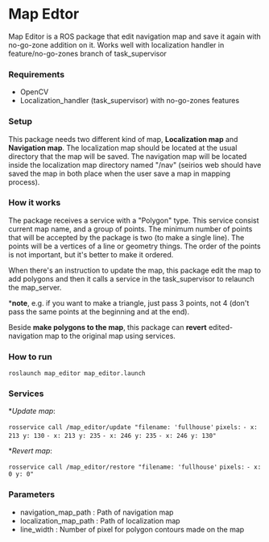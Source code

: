# Map Edtor #

Map Editor is a ROS package that edit navigation map and save it again with no-go-zone addition on it. 
Works well with localization handler in feature/no-go-zones branch of task_supervisor

### Requirements ###

- OpenCV
- Localization_handler (task_supervisor) with no-go-zones features

### Setup ###

This package needs two different kind of map, **Localization map** and **Navigation map**. The localization map should be located at the usual directory that the map will be saved. The navigation map will be located inside the localization map directory named "/nav" (seirios web should have saved the map in both place when the user save a map in mapping process). 

### How it works ###

The package receives a service with a "Polygon" type. This service consist current map name, and a group of points. The minimum number of points that will be accepted by the package is two (to make a single line). The points will be a vertices of a line or geometry things. The order of the points is not important, but it's better to make it ordered. 

When there's an instruction to update the map, this package edit the map to add polygons and then it calls a service in the task_supervisor to relaunch the map_server.

***note**, e.g. if you want to make a triangle, just pass 3 points, not 4 (don't pass the same points at the beginning and at the end).

Beside **make polygons to the map**, this package can **revert** edited-navigation map to the original map using services.

### How to run ###

`roslaunch map_editor map_editor.launch`

### Services ###

**Update map*: 

`rosservice call /map_editor/update "filename: 'fullhouse'`
`pixels:`
`- x: 213 y: 130`
`- x: 213 y: 235`
`- x: 246 y: 235`
`- x: 246 y: 130"`

**Revert map*:

`rosservice call /map_editor/restore "filename: 'fullhouse'`
`pixels:`
`- x: 0 y: 0"`

### Parameters ###

* navigation_map_path : Path of navigation map
* localization_map_path : Path of localization map
* line_width : Number of pixel for polygon contours made on the map
